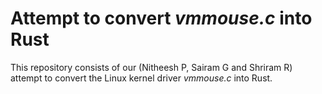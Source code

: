# Attempt to convert _vmmouse.c_ into Rust

This repository consists of our (Nitheesh P, Sairam G and Shriram R) attempt to convert 
the Linux kernel driver _vmmouse.c_ into Rust. 
